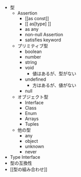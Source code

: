 - 型
	- Assertion 
		- [[as const]]
		- [[ as[type] ]]
		- as any
		- non-null Assertion
		- satisfies keyword
	- プリミティブ型
		- boolean
		- number
		- string
		- void
			- 値はあるが、型がない
		- undefined 
			- 方はあるが、値がない
		- null
	- オブジェクト型
		- Interface
		- Class
		- Enum
		- Arrays
		- Tuples
	- 他の型
		- any
		- object
		- unknown
		- never
- Type Interface 
- 型の互換性
- [[型の組み合わせ]]